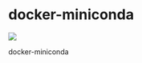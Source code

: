# docker-miniconda

[![](https://badge.imagelayers.io/alaindomissy/docker-miniconda:latest.svg)](https://imagelayers.io/?images=alaindomissy/docker-miniconda:latest 'Get your own badge on imagelayers.io')

docker-miniconda

